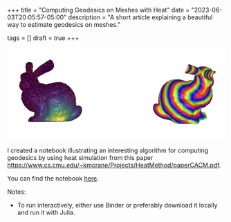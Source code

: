 +++
title = "Computing Geodesics on Meshes with Heat"
date = "2023-06-03T20:05:57-05:00"
description = "A short article explaining a beautiful way to estimate geodesics on meshes."

tags = []
draft = true
+++


![Bunnies with level curves](bunny.png)

I created a notebook illustrating an interesting algorithm for computing geodesics by using heat simulation from this paper https://www.cs.cmu.edu/~kmcrane/Projects/HeatMethod/paperCACM.pdf.

You can find the notebook [here](https://ian.limarta.org/HeatMethod/heat_method.html).


Notes:
- To run interactively, either use Binder or preferably download it locally and run it with Julia.
